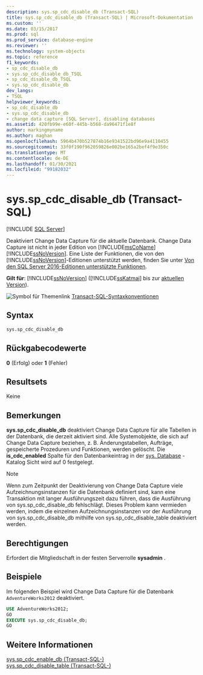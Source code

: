 ```yaml
---
description: sys.sp_cdc_disable_db (Transact-SQL)
title: sys.sp_cdc_disable_db (Transact-SQL) | Microsoft-Dokumentation
ms.custom: ''
ms.date: 03/15/2017
ms.prod: sql
ms.prod_service: database-engine
ms.reviewer: ''
ms.technology: system-objects
ms.topic: reference
f1_keywords:
- sp_cdc_disable_db
- sys.sp_cdc_disable_db_TSQL
- sp_cdc_disable_db_TSQL
- sys.sp_cdc_disable_db
dev_langs:
- TSQL
helpviewer_keywords:
- sp_cdc_disable_db
- sys.sp_cdc_disable_db
- change data capture [SQL Server], disabling databases
ms.assetid: 420fb99e-e60f-445b-b568-da96471f1e8f
author: markingmyname
ms.author: maghan
ms.openlocfilehash: 5964b470b527874b16e9341522bd96e9a4110455
ms.sourcegitcommit: 33f0f190f962059826e002be165a2bef4f9e350c
ms.translationtype: MT
ms.contentlocale: de-DE
ms.lasthandoff: 01/30/2021
ms.locfileid: "99182032"
---
```

# <a name="syssp_cdc_disable_db-transact-sql"></a>sys.sp_cdc_disable_db (Transact-SQL)
[!INCLUDE [SQL Server](../../includes/applies-to-version/sqlserver.md)]

  Deaktiviert Change Data Capture für die aktuelle Datenbank. Change Data Capture ist nicht in jeder Edition von [!INCLUDE[msCoName](../../includes/msconame-md.md)][!INCLUDE[ssNoVersion](../../includes/ssnoversion-md.md)]. Eine Liste der Funktionen, die von den [!INCLUDE[ssNoVersion](../../includes/ssnoversion-md.md)]-Editionen unterstützt werden, finden Sie unter [Von den SQL Server 2016-Editionen unterstützte Funktionen](~/sql-server/editions-and-supported-features-for-sql-server-2016.md).  
  
**Gilt für**: [!INCLUDE[ssNoVersion](../../includes/ssnoversion-md.md)] ([!INCLUDE[ssKatmai](../../includes/sskatmai-md.md)] bis zur [aktuellen Version](/troubleshoot/sql/general/determine-version-edition-update-level)).  
  
 ![Symbol für Themenlink](../../database-engine/configure-windows/media/topic-link.gif "Symbol für Themenlink") [Transact-SQL-Syntaxkonventionen](../../t-sql/language-elements/transact-sql-syntax-conventions-transact-sql.md)  
  
## <a name="syntax"></a>Syntax  
  
```sql  
sys.sp_cdc_disable_db  
```  
  
## <a name="return-code-values"></a>Rückgabecodewerte  
 **0** (Erfolg) oder **1** (Fehler)  
  
## <a name="result-sets"></a>Resultsets  
 Keine  
  
## <a name="remarks"></a>Bemerkungen  
 **sys.sp_cdc_disable_db** deaktiviert Change Data Capture für alle Tabellen in der Datenbank, die derzeit aktiviert sind. Alle Systemobjekte, die sich auf Change Data Capture beziehen, z. B. Änderungstabellen, Aufträge, gespeicherte Prozeduren und Funktionen, werden gelöscht. Die **is_cdc_enabled** Spalte für den Datenbankeintrag in der [sys. Database](../../relational-databases/system-catalog-views/sys-databases-transact-sql.md) -Katalog Sicht wird auf 0 festgelegt.  
  
> [!NOTE]  
>  Wenn zum Zeitpunkt der Deaktivierung von Change Data Capture viele Aufzeichnungsinstanzen für die Datenbank definiert sind, kann eine Transaktion mit langer Ausführungszeit dazu führen, dass die Ausführung von sys.sp_cdc_disable_db fehlschlägt. Dieses Problem kann vermieden werden, indem die einzelnen Aufzeichnungsinstanzen vor der Ausführung von sys.sp_cdc_disable_db mithilfe von sys.sp_cdc_disable_table deaktiviert werden.  
  
## <a name="permissions"></a>Berechtigungen  
 Erfordert die Mitgliedschaft in der festen Serverrolle **sysadmin** .  
  
## <a name="examples"></a>Beispiele  
 Im folgenden Beispiel wird Change Data Capture für die Datenbank `AdventureWorks2012` deaktiviert.  
  
```sql  
USE AdventureWorks2012;  
GO  
EXECUTE sys.sp_cdc_disable_db;  
GO  
```  
  
## <a name="see-also"></a>Weitere Informationen  
 [sys.sp_cdc_enable_db &#40;Transact-SQL-&#41;](../../relational-databases/system-stored-procedures/sys-sp-cdc-enable-db-transact-sql.md)   
 [sys.sp_cdc_disable_table &#40;Transact-SQL-&#41;](../../relational-databases/system-stored-procedures/sys-sp-cdc-disable-table-transact-sql.md)  
  
